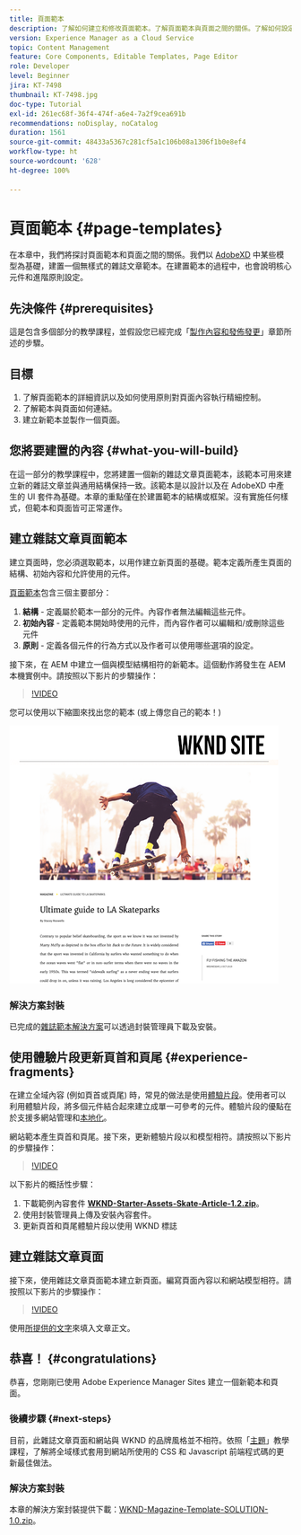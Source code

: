 ```yaml
---
title: 頁面範本
description: 了解如何建立和修改頁面範本。了解頁面範本與頁面之間的關係。了解如何設定頁面範本的原則，以便提供詳細的治理功能並讓內容維持品牌一致性。以來自 Adobe XD 的模型為基礎建立結構良好的雜誌文章範本。
version: Experience Manager as a Cloud Service
topic: Content Management
feature: Core Components, Editable Templates, Page Editor
role: Developer
level: Beginner
jira: KT-7498
thumbnail: KT-7498.jpg
doc-type: Tutorial
exl-id: 261ec68f-36f4-474f-a6e4-7a2f9cea691b
recommendations: noDisplay, noCatalog
duration: 1561
source-git-commit: 48433a5367c281cf5a1c106b08a1306f1b0e8ef4
workflow-type: ht
source-wordcount: '628'
ht-degree: 100%

---
```


# 頁面範本 {#page-templates}

在本章中，我們將探討頁面範本和頁面之間的關係。我們以 [ AdobeXD](https://www.adobe.com/tw/products/xd.html) 中某些模型為基礎，建置一個無樣式的雜誌文章範本。在建置範本的過程中，也會說明核心元件和進階原則設定。

## 先決條件 {#prerequisites}

這是包含多個部分的教學課程，並假設您已經完成「[製作內容和發佈發更](./author-content-publish.md)」章節所述的步驟。

## 目標

1. 了解頁面範本的詳細資訊以及如何使用原則對頁面內容執行精細控制。
1. 了解範本與頁面如何連結。
1. 建立新範本並製作一個頁面。

## 您將要建置的內容 {#what-you-will-build}

在這一部分的教學課程中，您將建置一個新的雜誌文章頁面範本，該範本可用來建立新的雜誌文章並與通用結構保持一致。該範本是以設計以及在 AdobeXD 中產生的 UI 套件為基礎。本章的重點僅在於建置範本的結構或框架。沒有實施任何樣式，但範本和頁面皆可正常運作。

## 建立雜誌文章頁面範本

建立頁面時，您必須選取範本，以用作建立新頁面的基礎。範本定義所產生頁面的結構、初始內容和允許使用的元件。

[頁面範本](https://experienceleague.adobe.com/docs/experience-manager-cloud-service/sites/authoring/features/templates.html)包含三個主要部分：

1. **結構** - 定義屬於範本一部分的元件。內容作者無法編輯這些元件。
1. **初始內容** - 定義範本開始時使用的元件，而內容作者可以編輯和/或刪除這些元件
1. **原則** - 定義各個元件的行為方式以及作者可以使用哪些選項的設定。

接下來，在 AEM 中建立一個與模型結構相符的新範本。這個動作將發生在 AEM 本機實例中。請按照以下影片的步驟操作：

>[!VIDEO](https://video.tv.adobe.com/v/332915?quality=12&learn=on)

您可以使用以下縮圖來找出您的範本 (或上傳您自己的範本！)

![文章頁面範本縮圖](./assets/page-templates/article-page-template-thumbnail.png)


### 解決方案封裝

已完成的[雜誌範本解決方案](assets/page-templates/WKND-Magazine-Template-SOLUTION-1.1.zip)可以透過封裝管理員下載及安裝。

## 使用體驗片段更新頁首和頁尾 {#experience-fragments}

在建立全域內容 (例如頁首或頁尾) 時，常見的做法是使用[體驗片段](https://experienceleague.adobe.com/docs/experience-manager-learn/sites/experience-fragments/experience-fragments-feature-video-use.html)。使用者可以利用體驗片段，將多個元件結合起來建立成單一可參考的元件。體驗片段的優點在於支援多網站管理和[本地化](https://experienceleague.adobe.com/docs/experience-manager-core-components/using/components/experience-fragment.html?lang=zh-hant#localized-site-structure)。

網站範本產生頁首和頁尾。接下來，更新體驗片段以和模型相符。請按照以下影片的步驟操作：

>[!VIDEO](https://video.tv.adobe.com/v/332916?quality=12&learn=on)

以下影片的概括性步驟：

1. 下載範例內容套件 **[WKND-Starter-Assets-Skate-Article-1.2.zip](assets/page-templates/WKND-Starter-Assets-Skate-Article-1.2.zip)**。
1. 使用封裝管理員上傳及安裝內容套件。
1. 更新頁首和頁尾體驗片段以使用 WKND 標誌

## 建立雜誌文章頁面

接下來，使用雜誌文章頁面範本建立新頁面。編寫頁面內容以和網站模型相符。請按照以下影片的步驟操作：

>[!VIDEO](https://video.tv.adobe.com/v/332917?quality=12&learn=on)

使用[所提供的文字](./assets/page-templates/la-skateparks-copy.txt)來填入文章正文。

## 恭喜！ {#congratulations}

恭喜，您剛剛已使用 Adobe Experience Manager Sites 建立一個新範本和頁面。

### 後續步驟 {#next-steps}

目前，此雜誌文章頁面和網站與 WKND 的品牌風格並不相符。依照「[主題](theming.md)」教學課程，了解將全域樣式套用到網站所使用的 CSS 和 Javascript 前端程式碼的更新最佳做法。

### 解決方案封裝

本章的解決方案封裝提供下載：[WKND-Magazine-Template-SOLUTION-1.0.zip](assets/page-templates/WKND-Magazine-Template-SOLUTION-1.0.zip)。
